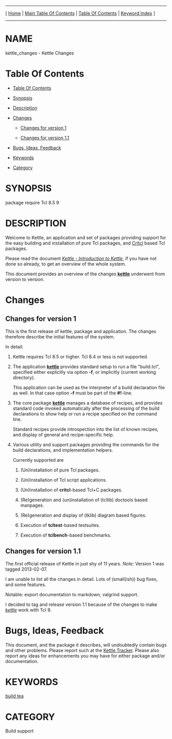 
[//000000001]: # (kettle\_changes \- Kettle \- The Quick Brew System)
[//000000002]: # (Generated from file 'kettle\_changes\.man' by tcllib/doctools with format 'markdown')
[//000000003]: # (kettle\_changes\(n\) 1 doc "Kettle \- The Quick Brew System")

<hr> [ <a href="../../../../../../home">Home</a> &#124; <a
href="../../toc.md">Main Table Of Contents</a> &#124; <a
href="../toc.md">Table Of Contents</a> &#124; <a
href="../../index.md">Keyword Index</a> ] <hr>

# NAME

kettle\_changes \- Kettle Changes

# <a name='toc'></a>Table Of Contents

  - [Table Of Contents](#toc)

  - [Synopsis](#synopsis)

  - [Description](#section1)

  - [Changes](#section2)

      - [Changes for version 1](#subsection1)

      - [Changes for version 1\.1](#subsection2)

  - [Bugs, Ideas, Feedback](#section3)

  - [Keywords](#keywords)

  - [Category](#category)

# <a name='synopsis'></a>SYNOPSIS

package require Tcl 8\.5 9  

# <a name='description'></a>DESCRIPTION

Welcome to Kettle, an application and set of packages providing support for the
easy building and installation of pure Tcl packages, and
[Critcl](https://github\.com/andreas\-kupries/critcl) based Tcl packages\.

Please read the document *[Kettle \- Introduction to
Kettle](kettle\_intro\.md)*, if you have not done so already, to get an
overview of the whole system\.

This document provides an overview of the changes
__[kettle](kettle\.md)__ underwent from version to version\.

# <a name='section2'></a>Changes

## <a name='subsection1'></a>Changes for version 1

This is the first release of kettle, package and application\. The changes
therefore describe the initial features of the system\.

In detail:

  1. Kettle requires Tcl 8\.5 or higher\. Tcl 8\.4 or less is not supported\.

  1. The application __[kettle](kettle\.md)__ provides standard setup to
     run a file "build\.tcl", specified either explicitly via option __\-f__,
     or implicitly \(current working directory\)\.

     This application can be used as the interpreter of a build declaration file
     as well\. In that case option __\-f__ must be part of the
     __\#\!__\-line\.

  1. The core package __[kettle](kettle\.md)__ manages a database of
     recipes, and provides standard code invoked automatically after the
     processing of the build declarations to show help or run a recipe specified
     on the command line\.

     Standard recipes provide introspection into the list of known recipes, and
     display of general and recipe\-specific help\.

  1. Various utility and support packages providing the commands for the build
     declarations, and implementation helpers\.

     Currently supported are

       1) \(Un\)installation of pure Tcl packages\.

       1) \(Un\)installation of Tcl script applications\.

       1) \(Un\)installation of __critcl__\-based Tcl\+C packages\.

       1) \(Re\)generation and \(un\)installation of \(tcllib\) doctools based
          manpages\.

       1) \(Re\)generation and display of \(tklib\) diagram based figures\.

       1) Execution of __tcltest__\-based testsuites\.

       1) Execution of __tclbench__\-based benchmarks\.

## <a name='subsection2'></a>Changes for version 1\.1

The first official release of Kettle in just shy of 11 years\. *Note:* Version
1 was tagged 2013\-02\-07\.

I am unable to list all the changes in detail\. Lots of \(small\(ish\)\) bug fixes,
and some features\.

Notable: export documentation to markdown, valgrind support\.

I decided to tag and release version 1\.1 because of the changes to make
*[kettle](kettle\.md)* work with Tcl 9\.

# <a name='section3'></a>Bugs, Ideas, Feedback

This document, and the package it describes, will undoubtedly contain bugs and
other problems\. Please report such at the [Kettle
Tracker](https://core\.tcl\-lang\.org/akupries/kettle)\. Please also report any
ideas for enhancements you may have for either package and/or documentation\.

# <a name='keywords'></a>KEYWORDS

[build tea](\.\./\.\./index\.md\#build\_tea)

# <a name='category'></a>CATEGORY

Build support
